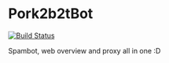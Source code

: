 # Pork2b2tBot

[![Build Status](http://jenkins.daporkchop.net/job/Pork2b2tBot/badge/icon)](http://jenkins.daporkchop.net/job/Pork2b2tBot/)

Spambot, web overview and proxy all in one :D
